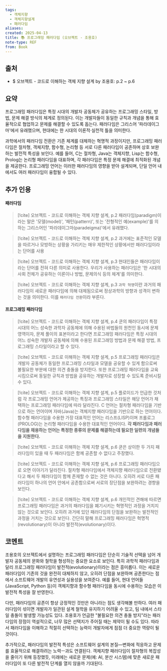 ```yaml
---
tags:
  - 객체지향
  - 객체지향설계
  - 패러다임
aliases: 
created: 2025-04-13
title: 📚 프로그래밍 패러다임 (오브젝트 - 조용호)
note-type: REF
from: Book
---
```


## 출처

- $ 오브젝트 - 코드로 이해하는 객체 지향 설계 by 조용호: p.2 ~ p.6

## 요약

프로그래밍 패러다임은 특정 시대의 개발자 공동체가 공유하는 프로그래밍 스타일, 방법, 문제 해결 방식의 체계로 정의된다. 이는 개발자들이 동일한 규칙과 개념을 통해 효율적으로 협업하고 문제를 해결할 수 있도록 돕는다. 패러다임은 그리스어 '파라데이그마'에서 유래했으며, 현대에는 한 시대의 이론적·실천적 틀을 의미한다. 

과학에서의 패러다임 전환은 기존 체계를 대체하는 혁명적 과정이지만, 프로그래밍 패러다임은 절차형, 객체지향, 함수형, 논리형 등 서로 다른 패러다임이 공존하며 상호 보완하는 발전적 특성을 보인다. 예를 들어, C는 절차형, Java는 객체지향, Lisp는 함수형, Prolog는 논리형 패러다임을 대표하며, 각 패러다임은 특정 문제 해결에 최적화된 개념을 제공한다. 프로그래밍 언어는 이러한 패러다임의 영향을 받아 설계되며, 단일 언어 내에서도 여러 패러다임이 융합될 수 있다.

## 추가 인용

#### 패러다임

> [!cite] 오브젝트 - 코드로 이해하는 객체 지향 설계, p.2
> 패러다임(paradigm)이라는 말은 '모델(model)', '패턴(pattern)', 또는 '전형적인 예(example)'를 의하는 그리스어인 '파라데이그마(paradeigma)'에서 유래했다. 

> [!cite] 오브젝트 - 코드로 이해하는 객체 지향 설계, p.2
> 과거에는 표준적인 모델을 따르거나 모방하는 상황을 가리키는 매우 제한적인 상황에서만 패러다임이라는 단어를 사용

 >[!cite] 오브젝트 - 코드로 이해하는 객체 지향 설계, p.3
 >현대인들은 패러다임이라는 단어를 전혀 다른 의미로 사용한다. 우리가 사용하는 패러다임은 '한 시대의 사회 전체가 공유하는 이론이나 방법, 문제의식 등의 체계'를 의미한다.

> [!cite] 오브젝트 - 코드로 이해하는 객체 지향 설계, p.3
> `과학 혁명`이란 과거의 패러다임이 새로운 패러다임에 의해 대체됨으로써 정상과학의 방향과 성격이 변하는 것을 의미한다. 이를 `패러다임 전환`이라 부른다.

#### 프로그래밍 패러다임

> [!cite] 오브젝트 - 코드로 이해하는 객체 지향 설계, p.4
> 쿤의 패러다임이 특정 시대의 어느 성숙한 과학자 공동체에 의해 수용된 바법들의 원천인 동시에 문제영역이자, 문제 풀이의 표본이라고 한다면 프로그래밍 패러다임은 특정 시대의 어느 성숙한 개발자 공동체에 의해 수용된 프로그래밍 방법과 문제 해결 방법, 프로그래밍 스타일이라고 할 수 있다.

> [!cite] 오브젝트 - 코드로 이해하는 객체 지향 설계, p.5
> 프로그래밍 패러다임은 개발자 공동체가 동일한 프로그래밍 스타일과 모델을 공유할 수 있게 함으로써 불필요한 부분에 대한 의견 충돌을 방지한다. 또한 프로그래밍 패러다임을 교육시킴으로써 동일한 규칙과 방법을 공유하는 개발자로 성장할 수 있도록 준비시킬 수 있다.

> [!cite] 오브젝트 - 코드로 이해하는 객체 지향 설계, p.5
> 플로이드가 언급한 것처럼 각 프로그래밍 언어가 제공하는 특징과 프로그래밍 스타일은 해당 언어가 채택하는 프로그래밍 패러다임에 따라 달라진다. C 언어는 절차형 패러다임을 기반으로 하는 언어이며 자바(Java)는 객체지향 패러다임을 기반으로 하는 언어이다. 함수형 패러다임을 수용한 가장 대표적인 언어는 리스프(LISP)이며 프롤로그(PROLOG)는 논리형 패러다임을 수용한 대표적인 언어이다. **각 패러다임과 패러다임을 채용하는 언어는 특정한 종류의 문제를 해결하는데 필요한 일련의 개념들을 지원한다.**

> [!cite] 오브젝트 - 코드로 이해하는 객체 지향 설계, p.6
> 쿤은 상이한 두 가지 패러다임이 있을 때 두 패러다임은 함께 공존할 수 없다고 주장했다.

>[!cite] 오브젝트 - 코드로 이해하는 객체 지향 설계, p.6
>프로그래밍 패러다임으로 오면 이야기가 달라진다. 절차형 패러다임에서 객체지향 패러다임으로 전환됐다고 해서 두 패러다임이 함께 존재할 수 없는 것은 아니다. 오히려 서로 다른 패러다임이 하나의 언어 안에서 공존함으로써 서로의 장단점을 보완하려는 경향을 보인다.

> [!cite] 오브젝트 - 코드로 이해하는 객체 지향 설계, p.6
> 개인적인 견해에 따르면 프로그래밍 패러다임은 과거의 패러다임을 폐기시키는 혁명적인 과정을 거치지 않는 것으로 보인다. 오히려 과거에 있던 패러다임의 단점을 보완하는 발전적인 과정을 거치는 것으로 보인다. 간단히 말해 프로그래밍 패러다임은 혁명적(revolutionary)이 아니라 발전적(evolutionary)이다.



## 코멘트

조용호의 오브젝트에서 설명하는 프로그래밍 패러다임은 단순히 기술적 선택을 넘어 개발자 공동체의 문화와 철학을 형성하는 중요한 요소로 보인다. 특히 과학적 패러다임과 달리 프로그래밍 패러다임이 발전적(evolutionary)이라는 점은 흥미롭다. 이는 새로운 패러다임이 기존의 것을 완전히 대체하지 않고, 오히려 단점을 보완하며 공존한다는 점에서 소프트웨어 개발의 유연성과 실용성을 보여준다. 예를 들어, 현대 언어들(JavaScript, Python 등)이 객체지향과 함수형 패러다임을 동시에 수용하는 모습은 이 발전적 특성을 잘 반영한다.

다만, 패러다임의 공존이 항상 긍정적인 것만은 아니라는 점도 생각해볼 만하다. 여러 패러다임이 섞이면 개발자가 일관된 설계 철학을 유지하기 어려울 수 있고, 팀 내에서 스타일 충돌이 발생할 가능성도 있다. 조용호가 언급한 "불필요한 의견 충돌 방지"라는 패러다임의 장점이 역설적으로, 너무 많은 선택지가 주어질 때는 제약이 될 수도 있다. 따라서 패러다임을 이해하고 적절히 선택하는 능력이 개발자에게 점점 더 중요한 역량이 될 것이다.

추가적으로, 패러다임의 발전적 특성은 소프트웨어 설계의 본질—변화에 적응하고 문제를 효율적으로 해결하려는 노력ㅡ과도 연결된다. 객체지향 패러다임이 절차형의 복잡성을 줄이기 위해 등장했듯, 미래에는 새로운 문제(예: AI, 분산 시스템)에 맞춘 새로운 패러다임이 또 다른 발전적 단계를 열지 않을까 기대된다.